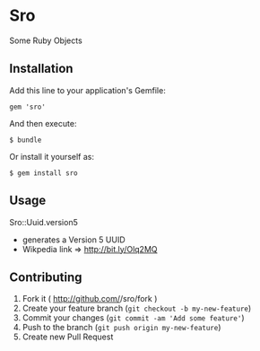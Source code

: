 # Sro

Some Ruby Objects

## Installation

Add this line to your application's Gemfile:

    gem 'sro'

And then execute:

    $ bundle

Or install it yourself as:

    $ gem install sro

## Usage

Sro::Uuid.version5
* generates a Version 5 UUID
* Wikpedia link => http://bit.ly/Olq2MQ

## Contributing

1. Fork it ( http://github.com/<my-github-username>/sro/fork )
2. Create your feature branch (`git checkout -b my-new-feature`)
3. Commit your changes (`git commit -am 'Add some feature'`)
4. Push to the branch (`git push origin my-new-feature`)
5. Create new Pull Request
